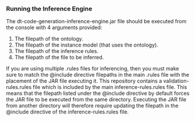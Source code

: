 ### Running the Inference Engine
The dt-code-generation-inference-engine.jar file should be executed from the console with 4 arguments provided:
1. The filepath of the ontology.
2. The filepath of the instance model (that uses the ontology).
3. The filepath of the inference rules.
4. The filepath of the file to be inferred.

If you are using multiple .rules files for inferencing, then you must make sure to match the @include directive filepaths in the main .rules file with the placement of the JAR file executing it. This repository contains a validation-rules.rules file which is included by the main inference-rules.rules file. This means that the filepath listed under the @include directive by default forces the JAR file to be executed from the same directory. Executing the JAR file from another directory will therefore require updating the filepath in the @include directive of the inference-rules.rules file.
